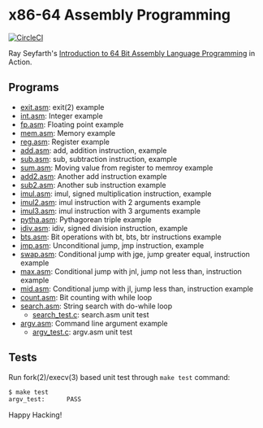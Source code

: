 # x86-64 Assembly Programming

[![CircleCI]](https://circleci.com/gh/keinohguchi/workflows/x86)

Ray Seyfarth's [Introduction to 64 Bit Assembly Language Programming]
in Action.

[CircleCI]: https://circleci.com/gh/keinohguchi/workflows/x86
[Introduction to 64 Bit Assembly Language Programming]: http://rayseyfarth.com/asm/

## Programs

- [exit.asm](exit.asm): exit(2) example
- [int.asm](int.asm): Integer example
- [fp.asm](fp.asm): Floating point example
- [mem.asm](mem.asm): Memory example
- [reg.asm](reg.asm): Register example
- [add.asm](add.asm): add, addition instruction, example
- [sub.asm](sub.asm): sub, subtraction instruction, example
- [sum.asm](sum.asm): Moving value from register to memroy example
- [add2.asm](add2.asm): Another add instruction example
- [sub2.asm](sub2.asm): Another sub instruction example
- [imul.asm](imul.asm): imul, signed multiplication instruction, example
- [imul2.asm](imul2.asm): imul instruction with 2 arguments example
- [imul3.asm](imul3.asm): imul instruction with 3 arguments example
- [pytha.asm](pytha.asm): Pythagorean triple example
- [idiv.asm](idiv.asm): idiv, signed division instruction, example
- [bts.asm](bts.asm): Bit operations with bt, bts, btr instructions example
- [jmp.asm](jmp.asm): Unconditional jump, jmp instruction, example
- [swap.asm](swap.asm): Conditional jump with jge, jump greater equal, instruction example
- [max.asm](max.asm): Conditional jump with jnl, jump not less than, instruction example
- [mid.asm](mid.asm): Conditional jump with jl, jump less than, instruction example
- [count.asm](count.asm): Bit counting with while loop
- [search.asm](search.asm): String search with do-while loop
  - [search_test.c](search_test.c): search.asm unit test
- [argv.asm](argv.asm): Command line argument example
  - [argv_test.c](argv_test.c): argv.asm unit test

## Tests

Run fork(2)/execv(3) based unit test through `make test` command:

```sh
$ make test
argv_test:      PASS
```

Happy Hacking!
